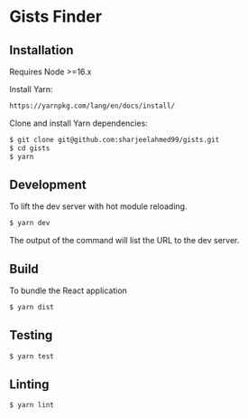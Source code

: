 # Gists Finder

## Installation

Requires Node >=16.x

Install Yarn:

```bash
https://yarnpkg.com/lang/en/docs/install/
```

Clone and install Yarn dependencies:

```bash
$ git clone git@github.com:sharjeelahmed99/gists.git
$ cd gists
$ yarn
```

## Development

To lift the dev server with hot module reloading.

```bash
$ yarn dev
```

The output of the command will list the URL to the dev server.

## Build

To bundle the React application

```bash
$ yarn dist
```

## Testing

```bash
$ yarn test
```

## Linting

```bash
$ yarn lint
```
